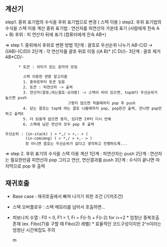 ## 계산기
 step1. 중위 표기법의 수식을 후위 표기법으로 변경 ( 스택 이용 )
 step2. 후위 표기법의 수식을 스택 이용 계산
            중위 표기법 : 연산자를 피연산자 가운데 표기 (사람에게 친숙 A + B)
            후위 : 피 연산자 뒤에 표기 (컴퓨터에게 친숙 AB+)

 => step 1. 중위에서 후위로 변환 방법
            1단계 : 괄호로 우선순위 나누기 A*B-C/D -> ((A*B)-(C/D))
            2단계 : 각 연산자를 괄호 뒤로 이동 ((A B)* (C D)/)-
            3단계 : 괄호 제거 AB*CD/-
           
          * 토큰 : 의미가 있는 문자의 모임
            
            스택 이용한 변환 알고리즘
            1. 중위로부터 토큰 읽음
            2. 토큰 : 피연산자 -> 출력
            3. 연산자(괄포;여는괄호-오야붕) -> 스택이 비어 있으면, top보다 우선순위가 높으면 push
                                그렇지 않으면 작을때까지 pop 후 push 
            4. 닫는 괄호는 top에 여는 괄호 나올때까지 pop, pop한건 출력, 만나면 pop만 하고 출력X
            5. 더 읽을게 없으면 중지, 있다면 1부터 다시 반복
            6. 스택에 남은 연산자 모두 pop 후 출력

    우선순위 : (in-stack) ) > *,/ > +,- > (
             (in-comimng) ( > *,/ > +,- > )
             정 아니면 괄호는 우선순위가 없다고 생각하고 진행하도록...

 => step 2. 후위 표기의 수식을 스택 이용 계산
            1단계 : 피연산자는 push
            2단계 : 연산자는 필요한만큼 피연산자 pop 그리고 연산, 연산결과를 push
            3단계 : 수식이 끝나면 마지막으로 pop 후 출력

## 재귀호출
 - Base case : 재귀호출에서 빠져 나가기 위한 조건 (기저조건) 
 - 스택 오버플로우 : 스택 메모리를 넘어서 호출하면...
 - 피보나치 수열 : F0 = 0, F1 = 1, Fi = F(i-1) + F(i-2) for i>=2
        * 엄청난 중복호출 존재 (ex. Fibo(7)을 구할 때 Fibo(2) 레벨)
        * 효율적인 코드구성이지만 2^n이라는 엄청난 시간복잡도 주의

    m